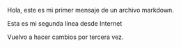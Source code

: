 Hola, este es mi primer mensaje de un archivo markdown.

Esta es mi segunda línea desde Internet

Vuelvo a hacer cambios por tercera vez.